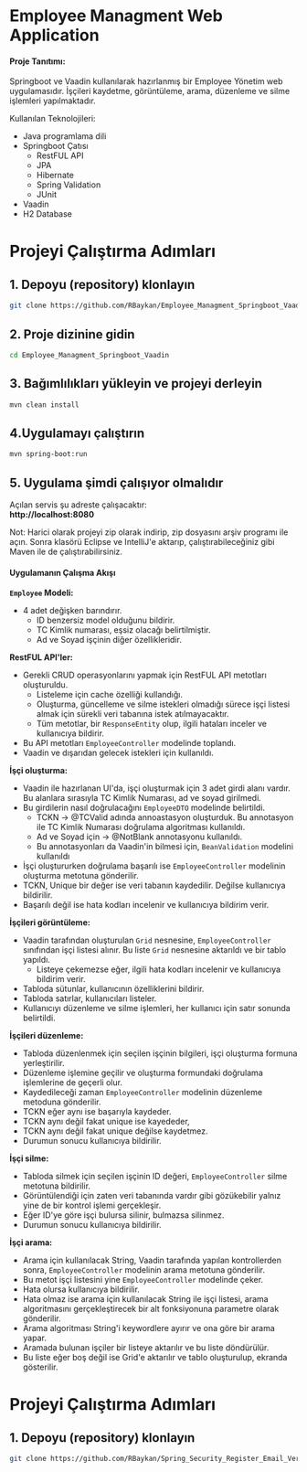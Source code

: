 # Employee Managment Web Application

#### **Proje Tanıtımı:**
Springboot ve Vaadin kullanılarak hazırlanmış bir Employee Yönetim web uygulamasıdır. İşçileri kaydetme, görüntüleme, arama, düzenleme ve silme işlemleri yapılmaktadır. 

Kullanılan Teknolojileri:
- Java programlama dili
- Springboot Çatısı 
	- RestFUL API
	- JPA
	- Hibernate
	- Spring Validation
	- JUnit
- Vaadin
- H2 Database


# Projeyi Çalıştırma Adımları  
## 1️. Depoyu (repository) klonlayın  
```sh
git clone https://github.com/RBaykan/Employee_Managment_Springboot_Vaadin.git
```  

## 2️. Proje dizinine gidin  
```sh
cd Employee_Managment_Springboot_Vaadin
```  

## 3️. Bağımlılıkları yükleyin ve projeyi derleyin  
```sh
mvn clean install
```  

## 4️.Uygulamayı çalıştırın  
```sh
mvn spring-boot:run
```  

## 5️. Uygulama şimdi çalışıyor olmalıdır  
Açılan servis şu adreste çalışacaktır:  
 **http://localhost:8080**  

 Not: Harici olarak projeyi zip olarak indirip, zip dosyasını arşiv programı ile açın.
 Sonra klasörü Eclipse ve IntelliJ'e aktarıp, çalıştırabileceğiniz gibi Maven ile de çalıştırabilirsiniz.


#### **Uygulamanın Çalışma Akışı**

**`Employee` Modeli:**
- 4 adet değişken barındırır.
	- ID benzersiz model olduğunu bildirir.
	- TC Kimlik numarası, eşsiz olacağı belirtilmiştir.
	- Ad ve Soyad işçinin diğer özellikleridir.

**RestFUL API'ler:**
- Gerekli CRUD operasyonlarını yapmak için RestFUL API metotları oluşturuldu.
	- Listeleme için cache özelliği kullandığı. 
	- Oluşturma, güncelleme ve silme istekleri olmadığı sürece işçi listesi almak için sürekli veri tabanına istek atılmayacaktır.
	- Tüm metotlar, bir `ResponseEntity` olup, ilgili hataları inceler ve kullanıcıya bildirir.
- Bu API metotları `EmployeeController` modelinde toplandı.
- Vaadin ve dışarıdan gelecek istekleri için kullanıldı.

**İşçi oluşturma:**
- Vaadin ile hazırlanan UI'da, işçi oluşturmak için 3 adet girdi alanı vardır. Bu alanlara sırasıyla TC Kimlik Numarası, ad ve soyad girilmedi. 
- Bu girdilerin nasıl doğrulacağını `EmployeeDTO` modelinde belirtildi.
	- TCKN -> @TCValid adında annoastasyon oluşturduk. Bu annotasyon ile TC Kimlik Numarası doğrulama algoritması kullanıldı.
	- Ad ve Soyad için -> @NotBlank annotasyonu kullanıldı.
	- Bu annotasyonları da Vaadin'in bilmesi için, `BeanValidation` modelini kullanıldı
- İşçi oluştururken doğrulama başarılı ise `EmployeeController` modelinin oluşturma metotuna gönderilir. 
- TCKN, Unique bir değer ise veri tabanın kaydedilir. Değilse kullanıcıya bildirilir.
- Başarılı değil ise hata kodları incelenir ve kullanıcıya bildirim verir.

**İşçileri görüntüleme:**
- Vaadin tarafından oluşturulan `Grid` nesnesine, `EmployeeController` sınıfından işçi listesi alınır. Bu liste `Grid` nesnesine aktarıldı ve bir tablo yapıldı.
	- Listeye çekemezse eğer, ilgili hata kodları incelenir ve kullanıcıya bildirim verir.
- Tabloda sütunlar, kullanıcının özelliklerini bildirir.
- Tabloda satırlar, kullanıcıları listeler.
- Kullanıcıyı düzenleme ve silme işlemleri, her kullanıcı için satır sonunda belirtildi.


**İşçileri düzenleme:**
- Tabloda düzenlenmek için seçilen işçinin bilgileri, işçi oluşturma formuna yerleştirilir.
- Düzenleme işlemine geçilir ve oluşturma formundaki doğrulama işlemlerine de geçerli olur.
- Kaydedileceği zaman `EmployeeController` modelinin düzenleme metoduna gönderilir.
- TCKN eğer aynı ise başarıyla kaydeder.
- TCKN aynı değil fakat unique ise kayededer, 
- TCKN aynı değil fakat unique değilse kaydetmez.
- Durumun sonucu kullanıcıya bildirilir.

**İşçi silme:**
- Tabloda silmek için seçilen işçinin ID değeri, `EmployeeController` silme metotuna bildirilir.
- Görüntülendiği için zaten veri tabanında vardır gibi gözükebilir yalnız yine de bir kontrol işlemi gerçekleşir.
- Eğer ID'ye göre işçi bulursa silinir, bulmazsa silinmez.
- Durumun sonucu kullanıcıya bildirilir.

**İşçi arama:**

- Arama için kullanılacak String, Vaadin tarafında yapılan kontrollerden sonra, `EmployeeController` modelinin arama metotuna gönderilir.
- Bu metot işçi listesini yine `EmployeeController` modelinde çeker. 
- Hata olursa kullanıcıya bildirilir.
- Hata olmaz ise arama için kullanılacak String ile işçi listesi, arama algoritmasını gerçekleştirecek bir alt fonksiyonuna parametre olarak gönderilir.
- Arama algoritması String'i keywordlere ayırır ve ona göre bir arama yapar.
- Aramada bulunan işçiler bir listeye aktarılır ve bu liste döndürülür.
- Bu liste eğer boş değil ise Grid'e aktarılır ve tablo oluşturulup, ekranda gösterilir.

# Projeyi Çalıştırma Adımları  

## 1. Depoyu (repository) klonlayın  
```bash
git clone https://github.com/RBaykan/Spring_Security_Register_Email_Verification_Token.git
```

